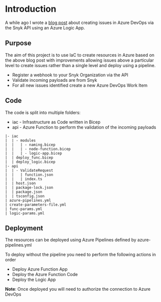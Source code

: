 # Introduction

A while ago I wrote a [blog post](https://codingwithtaz.blog/2021/08/02/create-issues-in-azure-devops-via-snyk-api/) about creating issues in Azure DevOps via the Snyk API using an Azure Logic App.
## Purpose

The aim of this project is to use IaC to create resources in Azure based on the above blog post with improvements allowing issues above a particular level to create issues rather than a single level and deploy using a pipeline.

- Register a webhook to your Snyk Organization via the API
- Validate incoming payloads are from Snyk
- For all new issues identified create a new Azure DevOps Work Item


## Code

The code is split into multiple folders:
- iac - Infrastructure as Code written in Bicep
- api - Azure Function to perform the validation of the incoming payloads

```text
|- iac
|  | - modules
|  |   | - naming.bicep
|  |   | - node-function.bicep
|  |   | - logic-app.bicep
|  | deploy_func.bicep
|  | deploy_logic.bicep
|- api
|  | - ValidateRequest
|  |   | function.json
|  |   | index.ts
|  | host.json
|  | package-lock.json
|  | package.json
|  | tsconfig.json
| azure-pipelines.yml
| create-parameters-file.yml
| func-params.yml
| logic-params.yml
```

## Deployment

The resources can be deployed using Azure Pipelines defined by azure-pipelines.yml

To deploy without the pipeline you need to perform the following actions in order

- Deploy Azure Function App
- Deploy the Azure Function Code
- Deploy the Logic App

__Note__: Once deployed you will need to authorize the connection to Azure DevOps